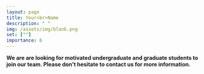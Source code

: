 ```yaml
---
layout: page
title: Your<br>Name
description: " "
img: /assets/img/blank.png
set: [""]
importance: 6
---
```


**We are are  looking for motivated undergraduate and graduate students to join our team. 
Please don't hesitate to contact us for more information.**


